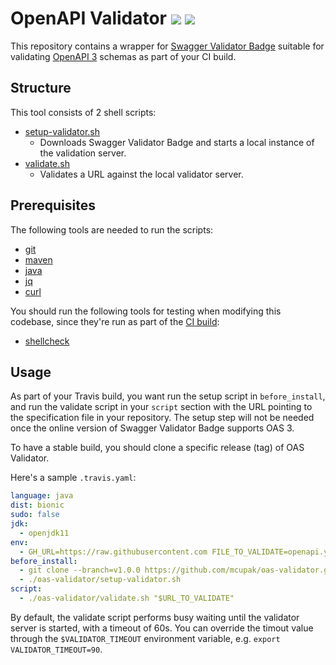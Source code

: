 # OpenAPI Validator [![](https://travis-ci.org/mcupak/oas-validator.svg?branch=develop)](https://travis-ci.org/mcupak/oas-validator) [![](https://img.shields.io/badge/license-Apache%202-blue.svg)](https://raw.githubusercontent.com/mcupak/oas-validator/develop/LICENSE)

This repository contains a wrapper for [Swagger Validator Badge](https://github.com/swagger-api/validator-badge) suitable for validating [OpenAPI 3](https://github.com/OAI/OpenAPI-Specification) schemas as part of your CI build.

## Structure

This tool consists of 2 shell scripts:
- [setup-validator.sh](setup-validator.sh)
  - Downloads Swagger Validator Badge and starts a local instance of the validation server.
- [validate.sh](validate.sh)
  - Validates a URL against the local validator server.

## Prerequisites

The following tools are needed to run the scripts:

- [git](https://git-scm.com/)
- [maven](https://maven.apache.org/)
- [java](https://openjdk.java.net/)
- [jq](https://stedolan.github.io/jq/)
- [curl](https://curl.haxx.se/)

You should run the following tools for testing when modifying this codebase, since they're run as part of the [CI build](.travis.yaml):

- [shellcheck](https://github.com/koalaman/shellcheck)

## Usage

As part of your Travis build, you want run the setup script in `before_install`, and run the validate script in your `script` section with the URL pointing to the specification file in your repository. The setup step will not be needed once the online version of Swagger Validator Badge supports OAS 3.

To have a stable build, you should clone a specific release (tag) of OAS Validator.

Here's a sample `.travis.yaml`:

```yaml
language: java
dist: bionic
sudo: false
jdk:
  - openjdk11
env:
  - GH_URL=https://raw.githubusercontent.com FILE_TO_VALIDATE=openapi.yaml URL_TO_VALIDATE=$GH_URL/${TRAVIS_PULL_REQUEST_SLUG:-$TRAVIS_REPO_SLUG}/${TRAVIS_PULL_REQUEST_BRANCH:-$TRAVIS_BRANCH}/$FILE_TO_VALIDATE
before_install:
  - git clone --branch=v1.0.0 https://github.com/mcupak/oas-validator.git
  - ./oas-validator/setup-validator.sh
script:
  - ./oas-validator/validate.sh "$URL_TO_VALIDATE"
```

By default, the validate script performs busy waiting until the validator server is started, with a timeout of 60s. You can override the timout value through the `$VALIDATOR_TIMEOUT` environment variable, e.g. `export VALIDATOR_TIMEOUT=90`.
